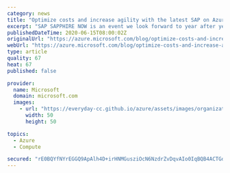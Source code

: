 ```yaml
---
category: news
title: "Optimize costs and increase agility with the latest SAP on Azure offerings"
excerpt: "SAP SAPPHIRE NOW is an event we look forward to year after year, as it’s always a place to meet our customers and learn how we can continue to support their evolving needs. This year, those conversations will take a different format, but thanks to technology, we can still connect with our customers across"
publishedDateTime: 2020-06-15T08:00:02Z
originalUrl: "https://azure.microsoft.com/blog/optimize-costs-and-increase-agility-with-the-latest-sap-on-azure-offerings/"
webUrl: "https://azure.microsoft.com/blog/optimize-costs-and-increase-agility-with-the-latest-sap-on-azure-offerings/"
type: article
quality: 67
heat: 67
published: false

provider:
  name: Microsoft
  domain: microsoft.com
  images:
    - url: "https://everyday-cc.github.io/azure/assets/images/organizations/microsoft.com-50x50.jpg"
      width: 50
      height: 50

topics:
  - Azure
  - Compute

secured: "rE0BQYfNYrEGGQ9ApAlh4D+irHNMGusziOcN6NzdrZvDqvAIo0IqBQB4ACTGdT3xU9GGIR7ejXyF/ymq0Qd0X/0TTExOFLjllU/527OCSBV4KrvpCE6RyI3A7AhDvJyvglZyeZaTVcvT5EZLfsjCegHhSKEUZKqOjMIuilHbYdJ4FinsqOn9V9jV2VS0K6FtqbGoyQ8+n3rsxVyInT3j4E65uxrzCyZyu6m0OvrNLMfL9nASxzuOdmbOLMuNWGNO7FlK/oOdBshLBpw0V46gjP4aEVvgPKW/LsmhAFjkVBO3ewl29AirpGw7lzAP2osyRYLWOnNAditm5On3wLmcAbQ+ToV4TQLVmpz5GU5cb6A=;wfpgsgFUjIN1q6XzBCTplQ=="
---
```


